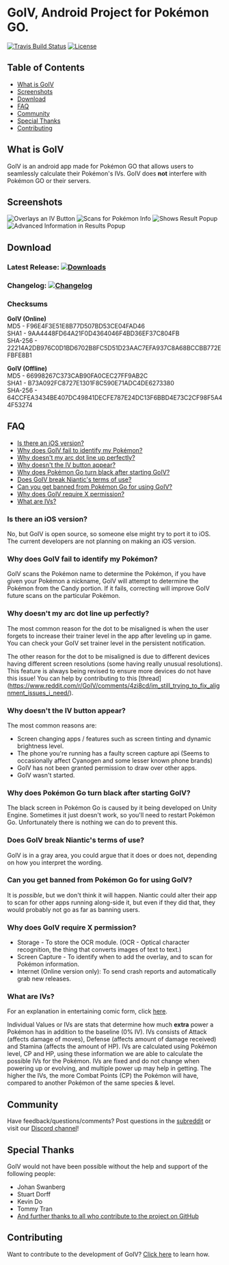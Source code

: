 # GoIV, Android Project for Pokémon GO.

[![Travis Build Status](https://img.shields.io/travis/farkam135/GoIV/master.svg?maxAge=2592000 "Travis Build Status")](https://travis-ci.org/farkam135/GoIV)
[![License](https://img.shields.io/github/license/farkam135/GoIV.svg?maxAge=2592000 "License")](LICENSE.md)

## Table of Contents

- [What is GoIV](#what-is-goiv)
- [Screenshots](#screenshots)
- [Download](#download)
- [FAQ](#faq)
- [Community](#community)
- [Special Thanks](#special-thanks)
- [Contributing](#contributing)

## What is GoIV
GoIV is an android app made for Pokémon GO that allows users to seamlessly calculate their Pokémon's IVs. GoIV does **not** interfere with Pokémon GO or their servers.

## Screenshots
![Overlays an IV Button](https://i.imgur.com/SxlmeqT.jpg "Overlays an IV Button")
![Scans for Pokémon Info](https://i.imgur.com/0O3d8Vd.jpg "Scans for Pokémon Info")
![Shows Result Popup](https://i.imgur.com/ekBae5R.jpg "Shows Result Popup")
![Advanced Information in Results Popup](https://i.imgur.com/xXr9zzK.jpg "Advanced Information in Results Popup")

## Download
### Latest Release: [![Downloads](https://img.shields.io/github/downloads/farkam135/GoIV/total.svg?maxAge=2592000 "Downloads")](https://github.com/farkam135/GoIV/releases/latest)
### Changelog: [![Changelog](https://img.shields.io/github/release/farkam135/GoIv.svg?maxAge=2592000 "Changelog")](CHANGELOG.md)

### Checksums
**GoIV (Online)**  
MD5 - F96E4F3E51E8B77D507BD53CE04FAD46  
SHA1 - 9AA4448FD64A21F0D4364046F4BD36EF37C804FB  
SHA-256 - 22214A2DB976C0D1BD6702B8FC5D51D23AAC7EFA937C8A68BCCBB772EFBFE8B1  

**GoIV (Offline)**  
MD5 - 66998267C373CAB90FA0CEC27FF9AB2C  
SHA1 - B73A092FC8727E1301F8C590E71ADC4DE6273380  
SHA-256 - 64CCFEA3434BE407DC49841DECFE787E24DC13F6BBD4E73C2CF98F5A44F53274  

## FAQ
- [Is there an iOS version?](#is-there-an-ios-version)
- [Why does GoIV fail to identify my Pokémon?](#why-does-goiv-fail-to-identify-my-pokémon)
- [Why doesn't my arc dot line up perfectly?](#why-doesnt-my-arc-dot-line-up-perfectly)
- [Why doesn't the IV button appear?](#why-doesnt-the-iv-button-appear)
- [Why does Pokémon Go turn black after starting GoIV?](#why-does-pokémon-go-turn-black-after-starting-goiv)
- [Does GoIV break Niantic's terms of use?](#does-goiv-break-niantics-terms-of-use)
- [Can you get banned from Pokémon Go for using GoIV?](#can-you-get-banned-from-pokémon-go-for-using-goiv)
- [Why does GoIV require X permission?](#why-does-goiv-require-x-permission)
- [What are IVs?](#what-are-ivs)

### Is there an iOS version?
No, but GoIV is open source, so someone else might try to port it to iOS. The current developers are not planning on making an iOS version.

### Why does GoIV fail to identify my Pokémon?
GoIV scans the Pokémon name to determine the Pokémon, if you have given your Pokémon a nickname, GoIV will attempt to determine the Pokémon from the Candy portion. If it fails, correcting will improve GoIV future scans on the particular Pokémon.

### Why doesn't my arc dot line up perfectly?
The most common reason for the dot to be misaligned is when the user forgets to increase their trainer level in the app after leveling up in game. You can check your GoIV set trainer level in the persistent notification.

The other reason for the dot to be misaligned is due to different devices having different screen resolutions (some having really unusual resolutions). This feature is always being revised to ensure more devices do not have this issue! You can help by contributing to this [thread] (https://www.reddit.com/r/GoIV/comments/4zi8cd/im_still_trying_to_fix_alignment_issues_i_need/).

### Why doesn't the IV button appear?
The most common reasons are:
* Screen changing apps / features such as screen tinting and dynamic brightness level.
* The phone you're running has a faulty screen capture api (Seems to occasionally affect Cyanogen and some lesser known phone brands)
* GoIV has not been granted permission to draw over other apps.
* GoIV wasn't started.

### Why does Pokémon Go turn black after starting GoIV?
The black screen in Pokémon Go is caused by it being developed on Unity Engine. Sometimes it just doesn't work, so you'll need to restart Pokémon Go. Unfortunately there is nothing we can do to prevent this.

### Does GoIV break Niantic's terms of use?
GoIV is in a gray area, you could argue that it does or does not, depending on how you interpret the wording.

### Can you get banned from Pokémon Go for using GoIV?
It is *possible*, but we don't think it will happen. Niantic could alter their app to scan for other apps running along-side it, but even if they did that, they would probably not go as far as banning users.

### Why does GoIV require X permission?
* Storage - To store the OCR module. (OCR - Optical character recognition, the thing that converts images of text to text.)
* Screen Capture - To identify when to add the overlay, and to scan for Pokémon information.
* Internet (Online version only): To send crash reports and automatically grab new releases.

### What are IVs?
For an explanation in entertaining comic form, click [here](https://www.reddit.com/r/pokemongo/comments/4wnnoj/professor_oak_explains_ivs_in_go/).

Individual Values or IVs are stats that determine how much **extra** power a Pokémon has in addition to the baseline (0% IV). IVs consists of Attack (affects damage of moves), Defense (affects amount of damage received) and Stamina (affects the amount of HP). IVs are calculated using Pokémon level, CP and HP, using these information we are able to calculate the possible IVs for the Pokémon. IVs are fixed and do not change when powering up or evolving, and multiple power up may help in getting. The higher the IVs, the more Combat Points (CP) the Pokémon will have, compared to another Pokémon of the same species & level.

## Community
Have feedback/questions/comments? Post questions in the [subreddit](https://www.reddit.com/r/GoIV/) or visit our [Discord channel](https://discord.gg/y6BvF5D)!

## Special Thanks
GoIV would not have been possible without the help and support of the following people:  
* Johan Swanberg
* Stuart Dorff
* Kevin Do
* Tommy Tran
* [And further thanks to all who contribute to the project on GitHub](https://github.com/farkam135/GoIV/graphs/contributors)

## Contributing
Want to contribute to the development of GoIV? [Click here](CONTRIBUTING.md) to learn how.
